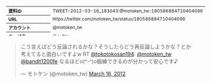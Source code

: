 <table style="font-size: 9pt; width: 610px; margin-bottom: 20px; height: 80px;">
<tbody>
    <tr>
        <th align=left>資料ID</th>
        <td align=left>TWEET::2012-03-16_183043:@motoken_tw::180586884710404096</td>
    </tr>
    <tr>
        <th align=left>URL</th>
        <td align=left>https://twitter.com/motoken_tw/status/180586884710404096</td>
    </tr>
    <tr>
        <th align=left>アカウント</th>
        <td align=left>@motoken_tw</td>
    </tr>
    <tr>
        <th align=left>ユーザ名</th>
        <td align=left>モトケン</td>
    </tr>
    <tr>
        <th align=left>ツイートの記録日時</th>
        <td align=left>created_at 2022-08-24_1457</td>
    </tr>
</tbody>
</table>
<blockquote class="twitter-tweet" data-width="450"  data-lang="ja"><p lang="ja" dir="ltr">こう言えばどう反論されるかな？そうしたらどう再反論しようかな？とか考えてると面白いですよw RT <a href="https://twitter.com/tokotokosan194?ref_src=twsrc%5Etfw">@tokotokosan194</a>: <a href="https://twitter.com/motoken_tw?ref_src=twsrc%5Etfw">@motoken_tw</a> <a href="https://twitter.com/bandit1200fe?ref_src=twsrc%5Etfw">@bandit1200fe</a> なるほどo(^-^)o鍛練できるのが分かって安心です♪</p>&mdash; モトケン (@motoken_tw) <a href="https://twitter.com/motoken_tw/status/180586884710404096?ref_src=twsrc%5Etfw">March 16, 2012</a></blockquote>
<script async src="https://platform.twitter.com/widgets.js" charset="utf-8"></script>


